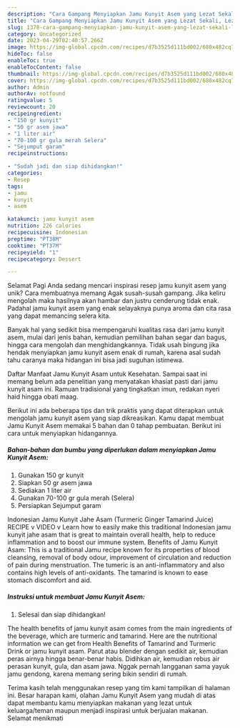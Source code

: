 ```yaml
---
description: "Cara Gampang Menyiapkan Jamu Kunyit Asem yang Lezat Sekali, Lezat"
title: "Cara Gampang Menyiapkan Jamu Kunyit Asem yang Lezat Sekali, Lezat"
slug: 1378-cara-gampang-menyiapkan-jamu-kunyit-asem-yang-lezat-sekali-lezat
category: Uncategorized
date: 2023-04-29T02:40:57.266Z
image: https://img-global.cpcdn.com/recipes/d7b3525d111bd002/680x482cq70/jamu-kunyit-asem-foto-resep-utama.jpg
hideToc: false
enableToc: true
enableTocContent: false
thumbnail: https://img-global.cpcdn.com/recipes/d7b3525d111bd002/680x482cq70/jamu-kunyit-asem-foto-resep-utama.jpg
cover: https://img-global.cpcdn.com/recipes/d7b3525d111bd002/680x482cq70/jamu-kunyit-asem-foto-resep-utama.jpg
author: Admin
authorAv: notfound
ratingvalue: 5
reviewcount: 20
recipeingredient:
- "150 gr kunyit"
- "50 gr asem jawa"
- "1 liter air"
- "70-100 gr gula merah Selera"
- "Sejumput garam"
recipeinstructions:

- "Sudah jadi dan siap dihidangkan!"
categories:
- Resep
tags:
- jamu
- kunyit
- asem

katakunci: jamu kunyit asem 
nutrition: 226 calories
recipecuisine: Indonesian
preptime: "PT38M"
cooktime: "PT37M"
recipeyield: "1"
recipecategory: Dessert

---
```



Selamat Pagi Anda sedang mencari inspirasi resep jamu kunyit asem yang unik? Cara membuatnya memang Agak susah-susah gampang. Jika keliru mengolah maka hasilnya akan hambar dan justru cenderung tidak enak. Padahal jamu kunyit asem yang enak selayaknya punya aroma dan cita rasa yang dapat memancing selera kita.


Banyak hal yang sedikit bisa mempengaruhi kualitas rasa dari jamu kunyit asem, mulai dari jenis bahan, kemudian pemilihan bahan segar dan bagus, hingga cara mengolah dan menghidangkannya. Tidak usah bingung jika hendak menyiapkan jamu kunyit asem enak di rumah, karena asal sudah tahu caranya maka hidangan ini bisa jadi suguhan istimewa.

Daftar Manfaat Jamu Kunyit Asam untuk Kesehatan. Sampai saat ini memang belum ada penelitian yang menyatakan khasiat pasti dari jamu kunyit asam ini. Ramuan tradisional yang tingkatkan imun, redakan nyeri haid hingga obati maag.


Berikut ini ada beberapa tips dan trik praktis yang dapat diterapkan untuk mengolah jamu kunyit asem yang siap dikreasikan. Kamu dapat membuat Jamu Kunyit Asem memakai 5 bahan dan 0 tahap pembuatan. Berikut ini cara untuk menyiapkan hidangannya.

<!--inarticleads1-->

##### Bahan-bahan dan bumbu yang diperlukan dalam menyiapkan Jamu Kunyit Asem:

1. Gunakan 150 gr kunyit
1. Siapkan 50 gr asem jawa
1. Sediakan 1 liter air
1. Gunakan 70-100 gr gula merah (Selera)
1. Persiapkan Sejumput garam


Indonesian Jamu Kunyit Jahe Asam (Turmeric Ginger Tamarind Juice) RECIPE v VIDEO v Learn how to easily make this traditional Indonesian jamu kunyit jahe asam that is great to maintain overall health, help to reduce inflammation and to boost our immune system. Benefits of Jamu Kunyit Asam: This is a traditional Jamu recipe known for its properties of blood cleansing, removal of body odour, improvement of circulation and reduction of pain during menstruation. The tumeric is an anti-inflammatory and also contains high levels of anti-oxidants. The tamarind is known to ease stomach discomfort and aid. 

<!--inarticleads2-->

##### Instruksi untuk membuat Jamu Kunyit Asem:


1. Selesai dan siap dihidangkan!

The health benefits of jamu kunyit asam comes from the main ingredients of the beverage, which are turmeric and tamarind. Here are the nutritional information we can get from Health Benefits of Tamarind and Turmeric Drink or jamu kunyit asam. Parut atau blender dengan sedikit air, kemudian peras airnya hingga benar-benar habis. Didihkan air, kemudian rebus air perasan kunyit, gula, dan asam jawa. Nggak pernah langganan sama yayuk jamu gendong, karena memang sering bikin sendiri di rumah. 

Terima kasih telah menggunakan resep yang tim kami tampilkan di halaman ini. Besar harapan kami, olahan Jamu Kunyit Asem yang mudah di atas dapat membantu kamu menyiapkan makanan yang lezat untuk keluarga/teman maupun menjadi inspirasi untuk berjualan makanan. Selamat menikmati
